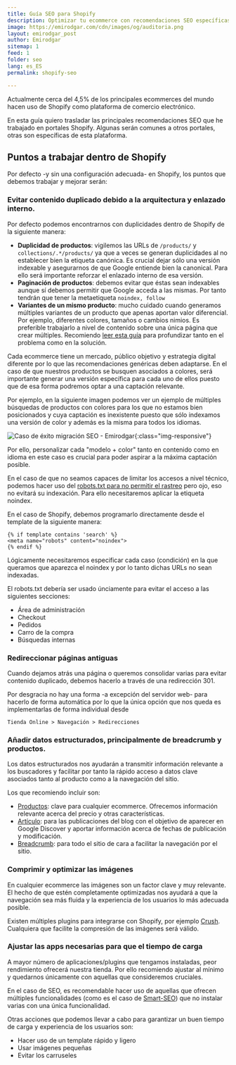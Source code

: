 ```yaml
---
title: Guía SEO para Shopify 
description: Optimizar tu ecommerce con recomendaciones SEO específicas para Shopify 
image: https://emirodgar.com/cdn/images/og/auditoria.png
layout: emirodgar_post
author: Emirodgar
sitemap: 1
feed: 1
folder: seo
lang: es_ES
permalink: shopify-seo

---
```


Actualmente cerca del 4,5% de los principales ecommerces del mundo hacen uso de Shopify como plataforma de comercio electrónico. 

En esta guía quiero trasladar las principales recomendaciones SEO que he trabajado en portales Shopify. Algunas serán comunes a otros portales, otras son específicas de esta plataforma.

## Puntos a trabajar dentro de Shopify

Por defecto -y sin una configuración adecuada- en Shopify, los puntos que debemos trabajar y mejorar serán:

### Evitar contenido duplicado debido a la arquitectura y enlazado interno.

Por defecto podemos encontrarnos con duplicidades dentro de Shopify de la siguiente manera:

 - **Duplicidad de productos**: vigilemos las URLs de `/products/` y `collections/.*/products/` ya que a veces se generan duplicidades al no establecer bien la etiqueta canónica. Es crucial dejar sólo una versión indexable y asegurarnos de que Google entiende bien la canonical. Para ello será importante reforzar el enlazado interno de esa versión.
 - **Paginación de productos**: debemos evitar que éstas sean indexables aunque sí debemos permitir que Google acceda a las mismas. Por tanto tendrán que tener la metaetiqueta `noindex, follow`
 - **Variantes de un mismo producto**: mucho cuidado cuando generamos múltiples variantes de un producto que apenas aportan valor diferencial. Por ejemplo, diferentes colores, tamaños o cambios nimios. Es preferible trabajarlo a nivel de contenido sobre una única página que crear múltiples. Recomiendo [leer esta guía](https://www.searchenginejournal.com/seo-best-practices-for-color-variations/265323/) para profundizar tanto en el problema como en la solución. 

Cada ecommerce tiene un mercado, público objetivo y estrategia digital diferente por lo que las recomendaciones genéricas deben adaptarse. En el caso de que nuestros productos se busquen asociados a colores, será importante generar una versión específica para cada uno de ellos puesto que de esa forma podremos optar a una captación relevante.

Por ejemplo, en la siguiente imagen podemos ver un ejemplo de múltiples búsquedas de productos con colores para los que no estamos bien posicionados y cuya captación es inexistente puesto que sólo indexamos una versión de color y además es la misma para todos los idiomas. 

 ![Caso de éxito migración SEO - Emirodgar](https://emirodgar.com/cdn/images/posts/gsc-colores-shopify.jpg){:class="img-responsive"}

Por ello, personalizar cada "modelo + color" tanto en contenido como en idioma en este caso es crucial para poder aspirar a la máxima captación posible.


 
 En el caso de que no seamos capaces de limitar los accesos a nivel técnico, podemos hacer uso del [robots.txt para no permitir el rastreo](https://help.shopify.com/en/manual/promoting-marketing/seo/hide-a-page-from-search-engines) pero ojo, eso no evitará su indexación. Para ello necesitaremos aplicar la etiqueta noindex.

En el caso de Shopify, debemos programarlo directamente desde el template de la siguiente manera:

    {% if template contains 'search' %}
    <meta name="robots" content="noindex">
    {% endif %} 

Lógicamente necesitaremos especificar cada caso (condición) en la que queramos que aparezca el noindex y por lo tanto dichas URLs no sean indexadas.

El robots.txt debería ser usado únciamente para evitar el acceso a las siguientes secciones:

-   Área de administración
-   Checkout
-   Pedidos
-   Carro de la compra
-   Búsquedas internas

### Redireccionar páginas antiguas

Cuando dejamos atrás una página o queremos consolidar varias para evitar contenido duplicado, debemos hacerlo a través de una redirección 301. 

Por desgracia no hay una forma -a excepción del servidor web- para hacerlo de forma automática por lo que la única opción que nos queda es implementarlas de forma individual desde 

    Tienda Online > Navegación > Redirecciones


### Añadir datos estructurados, principalmente de breadcrumb y productos.

Los datos estructurados nos ayudarán a transmitir información relevante a los buscadores y facilitar por tanto la rápido acceso a datos clave asociados tanto al producto como a la navegación del sitio.

Los que recomiendo incluir son:

 - [Productos](https://developers.google.com/search/docs/data-types/product): clave para cualquier ecommerce. Ofrecemos información relevante acerca del precio y otras características.
 - [Artículo](https://developers.google.com/search/docs/data-types/article): para las publicaciones del blog con el objetivo de aparecer en Google Discover y aportar información acerca de fechas de publicación y modificación.
 - [Breadcrumb](https://developers.google.com/search/docs/data-types/breadcrumb): para todo el sitio de cara a facilitar la navegación por el sitio.


### Comprimir y optimizar las imágenes

En cualquier ecommerce las imágenes son un factor clave y muy relevante. El hecho de que estén completamente optimizadas nos ayudará a que la navegación sea más fluida y la experiencia de los usuarios lo más adecuada posible.

Existen múltiples plugins para integrarse con Shopify, por ejemplo [Crush](https://crush.pics/platforms/shopify). Cualquiera que facilite la compresión de las imágenes será válido.

### Ajustar las apps necesarias para que el tiempo de carga 

A mayor número de aplicaciones/plugins que tengamos instaladas, peor rendimiento ofrecerá nuestra tienda. Por ello recomiendo ajustar al mínimo y quedarnos únicamente con aquellas que consideremos cruciales.

En el caso de SEO, es recomendable hacer uso de aquellas que ofrecen múltiples funcionalidades (como es el caso de [Smart-SEO](https://apps.shopify.com/smart-seo)) que no instalar varias con una única funcionalidad.

Otras acciones que podemos llevar a cabo para garantizar un buen tiempo de carga y experiencia de los usuarios son:

- Hacer uso de un template rápido y ligero
- Usar imágenes pequeñas
- Evitar los carruseles

 
<!--stackedit_data:
eyJoaXN0b3J5IjpbLTE5Njc1NjkyMzQsLTE2MDI3MzQ1NDcsLT
Y3ODY3NTI4OSw5ODUzMjk0NjcsLTE3MjcwNTU5MzIsLTEwNDk0
OTgxODEsMTc5Mzc1MzcxMiw3MDMwMzU4MjYsLTIyNTUxMjY4NC
w0MTA1MDQ2MDksNTcyODk4NzU3XX0=
-->